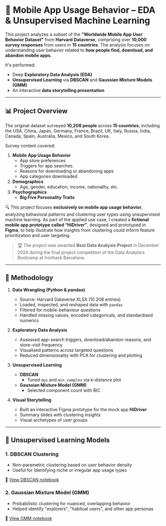 # 📱 Mobile App Usage Behavior – EDA & Unsupervised Machine Learning

This project analyzes a subset of the **"Worldwide Mobile App User Behavior Dataset"** from **Harvard Dataverse**, comprising over **10,000 survey responses** from users in **15 countries**. The analysis focuses on understanding user behavior related to **how people find, download, and abandon mobile apps**. 

It's performed:
- Deep **Exploratory Data Analysis (EDA)**
- **Unsupervised Learning** via **DBSCAN** and **Gaussian Mixture Models (GMM)**
- An interactive **data storytelling presentation**

---

## 📊 Project Overview

The original dataset surveyed **10,208 people** across **15 countries**, including the USA, China, Japan, Germany, France, Brazil, UK, Italy, Russia, India, Canada, Spain, Australia, Mexico, and South Korea.

Survey content covered:
1. **Mobile App Usage Behavior**
   - App store preferences
   - Triggers for app searches
   - Reasons for downloading or abandoning apps
   - App categories downloaded
2. **Demographics**
   - Age, gender, education, income, nationality, etc.
3. **Psychographics**
   - **Big Five Personality Traits**

🔍 This project focuses **exclusively on mobile app usage behavior**, analyzing behavioral patterns and clustering user types using unsupervised machine learning.
As part of the applied use case, I created a **fictional mobile app prototype called “HiDriver”**, designed and prototyped in **Figma**, to help illustrate how insights from clustering could inform feature prioritization and user targeting.


> 🏆 The project was awarded **Best Data Analysis Project** in December 2024 during the final project competition of the Data Analytics Bootcamp at Ironhack Barcelona. 

---
## 🔬 Methodology

1. **Data Wrangling (Python & pandas)**
   - Source: Harvard Dataverse XLSX (10 208 entries)
   - Loaded, inspected, and reshaped data with `pandas`
   - Filtered for mobile-behaviour questions
   - Handled missing values, encoded categoricals, and standardised numerics

2. **Exploratory Data Analysis**
   - Assessed app-search triggers, download/abandon reasons, and store-visit frequency
   - Visualised patterns across targeted questions
   - Reduced dimensionality with PCA for clustering and plotting

3. **Unsupervised Learning**
   - **DBSCAN**
     - Tuned `eps` and `min_samples` via k-distance plot
   - **Gaussian Mixture Model (GMM)**
     - Selected component count with BIC

4. **Visual Storytelling**
   - Built an interactive Figma prototype for the mock app **HiDriver**
   - Summary slides with clustering insights
   - Visual archetypes of user groups 
---

## 🤖 Unsupervised Learning Models

### 1. **DBSCAN Clustering**
- Non-parametric clustering based on user behavior density
- Useful for identifying niche or irregular app usage types

📓 [View DBSCAN notebook](dbscan_clustering.ipynb)

### 2. **Gaussian Mixture Model (GMM)**
- Probabilistic clustering for nuanced, overlapping behavior
- Helped identify "explorers", "habitual users", and other app personas

📓 [View GMM notebook](gmm_clustering.ipynb)
